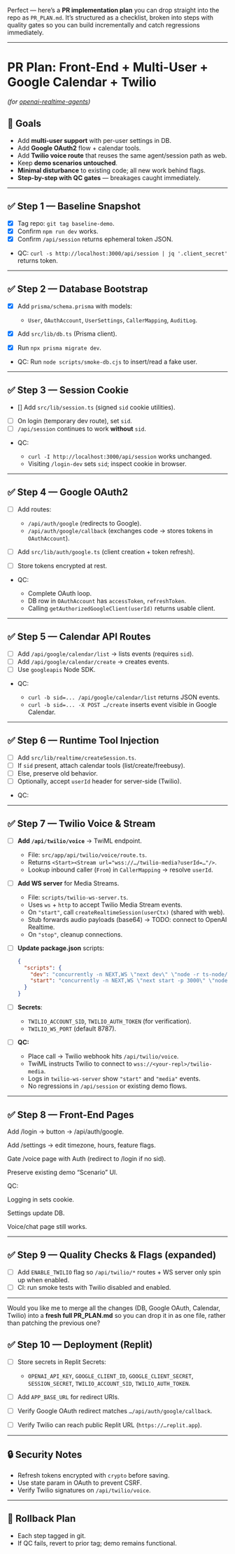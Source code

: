 Perfect — here’s a **PR implementation plan** you can drop straight into the repo as `PR_PLAN.md`. It’s structured as a checklist, broken into steps with quality gates so you can build incrementally and catch regressions immediately.

---

# PR Plan: Front-End + Multi-User + Google Calendar + Twilio

*(for [openai-realtime-agents](https://github.com/openai/openai-realtime-agents))*

## 🔑 Goals

* Add **multi-user support** with per-user settings in DB.
* Add **Google OAuth2** flow + calendar tools.
* Add **Twilio voice route** that reuses the same agent/session path as web.
* Keep **demo scenarios untouched**.
* **Minimal disturbance** to existing code; all new work behind flags.
* **Step-by-step with QC gates** — breakages caught immediately.

---

## ✅ Step 1 — Baseline Snapshot

* [x] Tag repo: `git tag baseline-demo`.
* [x] Confirm `npm run dev` works.
* [x] Confirm `/api/session` returns ephemeral token JSON.
* QC: `curl -s http://localhost:3000/api/session | jq '.client_secret'` returns token.

---

## ✅ Step 2 — Database Bootstrap

* [x] Add `prisma/schema.prisma` with models:

  * `User`, `OAuthAccount`, `UserSettings`, `CallerMapping`, `AuditLog`.
* [x] Add `src/lib/db.ts` (Prisma client).
* [x] Run `npx prisma migrate dev`.
* QC: Run `node scripts/smoke-db.cjs` to insert/read a fake user.

---

## ✅ Step 3 — Session Cookie

* [] Add `src/lib/session.ts` (signed `sid` cookie utilities).
* [ ] On login (temporary dev route), set `sid`.
* [ ] `/api/session` continues to work **without** `sid`.
* QC:

  * `curl -I http://localhost:3000/api/session` works unchanged.
  * Visiting `/login-dev` sets `sid`; inspect cookie in browser.

---

## ✅ Step 4 — Google OAuth2

* [ ] Add routes:

  * `/api/auth/google` (redirects to Google).
  * `/api/auth/google/callback` (exchanges code → stores tokens in `OAuthAccount`).
* [ ] Add `src/lib/auth/google.ts` (client creation + token refresh).
* [ ] Store tokens encrypted at rest.
* QC:

  * Complete OAuth loop.
  * DB row in `OAuthAccount` has `accessToken`, `refreshToken`.
  * Calling `getAuthorizedGoogleClient(userId)` returns usable client.

---

## ✅ Step 5 — Calendar API Routes

* [ ] Add `/api/google/calendar/list` → lists events (requires `sid`).
* [ ] Add `/api/google/calendar/create` → creates events.
* [ ] Use `googleapis` Node SDK.
* QC:

  * `curl -b sid=... /api/google/calendar/list` returns JSON events.
  * `curl -b sid=... -X POST …/create` inserts event visible in Google Calendar.

---

## ✅ Step 6 — Runtime Tool Injection

* [ ] Add `src/lib/realtime/createSession.ts`.
* [ ] If `sid` present, attach calendar tools (list/create/freebusy).
* [ ] Else, preserve old behavior.
* [ ] Optionally, accept `userId` header for server-side (Twilio).
* QC:
---

## ✅ Step 7 — Twilio Voice & Stream

* [ ] **Add `/api/twilio/voice`** → TwiML endpoint.

  * File: `src/app/api/twilio/voice/route.ts`.
  * Returns `<Start><Stream url="wss://…/twilio-media?userId=…"/>`.
  * Lookup inbound caller (`From`) in `CallerMapping` → resolve `userId`.
* [ ] **Add WS server** for Media Streams.

  * File: `scripts/twilio-ws-server.ts`.
  * Uses `ws` + `http` to accept Twilio Media Stream events.
  * On `"start"`, call `createRealtimeSession(userCtx)` (shared with web).
  * Stub forwards audio payloads (base64) → TODO: connect to OpenAI Realtime.
  * On `"stop"`, cleanup connections.
* [ ] **Update package.json** scripts:

  ```json
  {
    "scripts": {
      "dev": "concurrently -n NEXT,WS \"next dev\" \"node -r ts-node/register/transpile-only scripts/twilio-ws-server.ts\"",
      "start": "concurrently -n NEXT,WS \"next start -p 3000\" \"node scripts/twilio-ws-server.js\""
    }
  }
  ```
* [ ] **Secrets**:

  * `TWILIO_ACCOUNT_SID`, `TWILIO_AUTH_TOKEN` (for verification).
  * `TWILIO_WS_PORT` (default 8787).
* [ ] **QC:**

  * Place call → Twilio webhook hits `/api/twilio/voice`.
  * TwiML instructs Twilio to connect to `wss://<your-repl>/twilio-media`.
  * Logs in `twilio-ws-server` show `"start"` and `"media"` events.
  * No regressions in `/api/session` or existing demo flows.

---

## ✅ Step 8 — Front-End Pages

 Add /login → button → /api/auth/google.

 Add /settings → edit timezone, hours, feature flags.

 Gate /voice page with Auth (redirect to /login if no sid).

 Preserve existing demo “Scenario” UI.

QC:

Logging in sets cookie.

Settings update DB.

Voice/chat page still works.

---

## ✅ Step 9 — Quality Checks & Flags (expanded)

* [ ] Add `ENABLE_TWILIO` flag so `/api/twilio/*` routes + WS server only spin up when enabled.
* [ ] CI: run smoke tests with Twilio disabled and enabled.

---

Would you like me to merge all the changes (DB, Google OAuth, Calendar, Twilio) into a **fresh full PR\_PLAN.md** so you can drop it in as one file, rather than patching the previous one?


## ✅ Step 10 — Deployment (Replit)

* [ ] Store secrets in Replit Secrets:

  * `OPENAI_API_KEY`, `GOOGLE_CLIENT_ID`, `GOOGLE_CLIENT_SECRET`, `SESSION_SECRET`, `TWILIO_ACCOUNT_SID`, `TWILIO_AUTH_TOKEN`.
* [ ] Add `APP_BASE_URL` for redirect URIs.
* [ ] Verify Google OAuth redirect matches `…/api/auth/google/callback`.
* [ ] Verify Twilio can reach public Replit URL (`https://…replit.app`).

---

## 🔒 Security Notes

* Refresh tokens encrypted with `crypto` before saving.
* Use state param in OAuth to prevent CSRF.
* Verify Twilio signatures on `/api/twilio/voice`.

---

## 🧾 Rollback Plan

* Each step tagged in git.
* If QC fails, revert to prior tag; demo remains functional.

